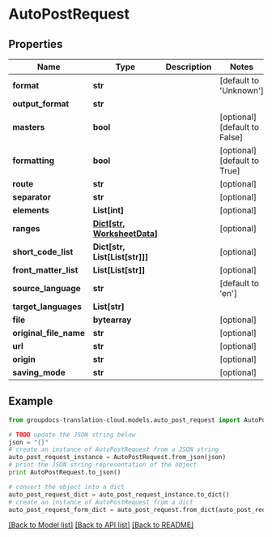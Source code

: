 # AutoPostRequest


## Properties
Name | Type | Description | Notes
------------ | ------------- | ------------- | -------------
**format** | **str** |  | [default to 'Unknown']
**output_format** | **str** |  | 
**masters** | **bool** |  | [optional] [default to False]
**formatting** | **bool** |  | [optional] [default to True]
**route** | **str** |  | [optional] 
**separator** | **str** |  | [optional] 
**elements** | **List[int]** |  | [optional] 
**ranges** | [**Dict[str, WorksheetData]**](WorksheetData.md) |  | [optional] 
**short_code_list** | **Dict[str, List[List[str]]]** |  | [optional] 
**front_matter_list** | **List[List[str]]** |  | [optional] 
**source_language** | **str** |  | [default to 'en']
**target_languages** | **List[str]** |  | 
**file** | **bytearray** |  | [optional] 
**original_file_name** | **str** |  | [optional] 
**url** | **str** |  | [optional] 
**origin** | **str** |  | [optional] 
**saving_mode** | **str** |  | [optional] 

## Example

```python
from groupdocs-translation-cloud.models.auto_post_request import AutoPostRequest

# TODO update the JSON string below
json = "{}"
# create an instance of AutoPostRequest from a JSON string
auto_post_request_instance = AutoPostRequest.from_json(json)
# print the JSON string representation of the object
print AutoPostRequest.to_json()

# convert the object into a dict
auto_post_request_dict = auto_post_request_instance.to_dict()
# create an instance of AutoPostRequest from a dict
auto_post_request_form_dict = auto_post_request.from_dict(auto_post_request_dict)
```
[[Back to Model list]](../README.md#documentation-for-models) [[Back to API list]](../README.md#documentation-for-api-endpoints) [[Back to README]](../README.md)


